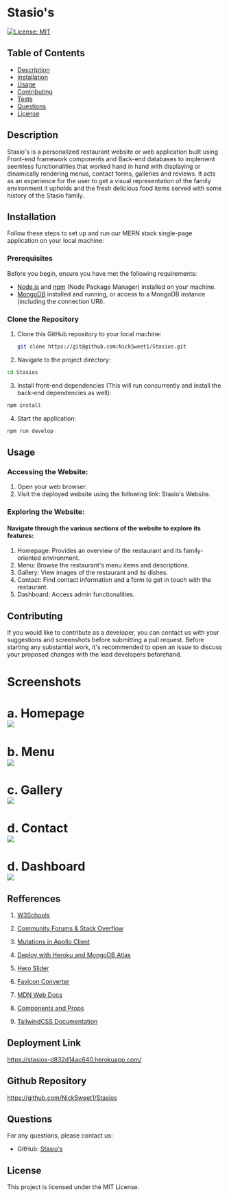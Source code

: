# Stasio's

[![License: MIT](https://img.shields.io/badge/License-MIT-brightgreen.svg)](https://opensource.org/licenses/MIT)


## Table of Contents
- [Description](#description)
- [Installation](#installation)
- [Usage](#usage)
- [Contributing](#contributing)
- [Tests](#tests)
- [Questions](#questions)
- [License](#license)


## Description


Stasio's is a personalized restaurant website or web application built using Front-end framework components and Back-end databases to implement seemless functionalities that worked hand in hand with displaying or dinamically rendering menus, contact forms, galleries and reviews. It acts as an experience for the user to get a visual representation of the family environment it upholds and the fresh delicious food items served with some history of the Stasio family.



## Installation
Follow these steps to set up and run our MERN stack single-page application on your local machine:

### Prerequisites

Before you begin, ensure you have met the following requirements:

- [Node.js](https://nodejs.org/) and [npm](https://www.npmjs.com/) (Node Package Manager) installed on your machine.
- [MongoDB](https://www.mongodb.com/) installed and running, or access to a MongoDB instance (including the connection URI).

### Clone the Repository

1. Clone this GitHub repository to your local machine:

   ```bash
   git clone https://git@github.com:NickSweet1/Stasios.git


2. Navigate to the project directory:
  ```bash
cd Stasios 
```

3. Install front-end dependencies (This will run concurrently and install the back-end dependencies as well):  
```bash
npm install
``` 

4. Start the application:
```bash
npm run develop
``` 

## Usage


### Accessing the Website:

1. Open your web browser.
2. Visit the deployed website using the following link: Stasio's Website.

### Exploring the Website:

#### Navigate through the various sections of the website to explore its features:

1. Homepage: Provides an overview of the restaurant and its family-oriented environment.
2. Menu: Browse the restaurant's menu items and descriptions.
3. Gallery: View images of the restaurant and its dishes.
4. Contact: Find contact information and a form to get in touch with the restaurant.
5. Dashboard: Access admin functionalities.


## Contributing

If you would like to contribute as a developer, you can contact us with your suggestions and screenshots before submitting a pull request. Before starting any substantial work, it's recommended to open an issue to discuss your proposed changes with the lead developers beforehand.

# Screenshots

# a. Homepage <br>![](client/src/assets/screenshots/Homepage.png)<br>
# b. Menu <br>![](client/src/assets/screenshots/Menu.png)<br>
# c. Gallery <br>![](client/src/assets/screenshots/Gallery.png)<br>
# d. Contact <br>![](client/src/assets/screenshots/Contact.png)<br>
# d. Dashboard <br>![](client/src/assets/screenshots/Dashboard.png)<br>

 
 
## Refferences


1. <a href = https://www.w3schools.com/>W3Schools</a>


2. <a href = https://stackoverflow.com/>Community Forums & Stack Overflow</a>


3. <a href = https://www.apollographql.com/docs/react/data/mutations/>Mutations in Apollo Client</a>


4. <a href= https://coding-boot-camp.github.io/full-stack/mongodb/deploy-with-heroku-and-mongodb-atlas>Deploy with Heroku and MongoDB Atlas</a>


5. <a href = https://codesandbox.io/s/murga96-hero-slider-version-f0ewgd>Hero Slider</a>


6. <a href = https://favicon.io/favicon-converter/>Favicon Converter</a>

7. <a href = https://developer.mozilla.org/en-US/docs/Glossary/MVC>MDN Web Docs</a>

8. <a href = https://legacy.reactjs.org/docs/components-and-props.html>Components and Props</a>

9. <a href = https://tailwindcss.com/>TailwindCSS Documentation</a>

## Deployment Link
https://stasios-d832d14ac640.herokuapp.com/


## Github Repository
https://github.com/NickSweet1/Stasios

## Questions


For any questions, please contact us:


- GitHub: [Stasio's](https://github.com/NickSweet1/Stasios)

## License


This project is licensed under the MIT License.